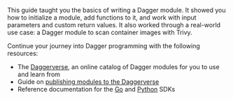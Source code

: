 This guide taught you the basics of writing a Dagger module. It showed you how to initialize a module, add functions to it, and work with input parameters and custom return values. It also worked through a real-world use case: a Dagger module to scan container images with Trivy.

Continue your journey into Dagger programming with the following resources:

- The [Daggerverse](https://daggerverse.dev), an online catalog of Dagger modules for you to use and learn from
- Guide on [publishing modules to the Daggerverse](../developer/821742-publishing-modules.md)
- Reference documentation for the [Go](https://pkg.go.dev/dagger.io/dagger) and [Python](https://dagger-io.readthedocs.org/) SDKs
